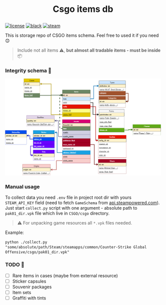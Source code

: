 # <p align="center">Csgo items db</p>

[![license](https://img.shields.io/github/license/somespecialone/csgo-items-db)](https://github.com/somespecialone/csgo-items-db/blob/master/LICENSE)
[![black](https://img.shields.io/badge/code%20style-black-000000.svg)](https://github.com/psf/black)
[![steam](https://shields.io/badge/steam-1b2838?logo=steam)](https://store.steampowered.com/)

This is storage repo of CSGO items schema. Feel free to used it if you need 😊

> Include not all items ⚠, **but almost all tradable items - must be inside** 📦

### Integrity schema 🧾

![integrity schema](integrity.png)

### Manual usage

To collect data you need `.env` file in project root dir with yours `STEAM_API_KEY` field (need to fetch `GameSchema`
from [api.steampowered.com](https://api.steampowered.com/IEconItems_730/GetSchema/v2/)). Just start `collect.py`
script with one argument - absolute path to `pak01_dir.vpk` file which live in `CSGO/csgo` directory.

> ⚠ For unpacking game resources all `*.vpk` files needed.

Example:

```shell
python ./collect.py "some/absolute/path/Steam/steamapps/common/Counter-Strike Global Offensive/csgo/pak01_dir.vpk"
```

### TODO 📑

- [ ] Rare items in cases (maybe from external resource)
- [ ] Sticker capsules
- [ ] Souvenir packages
- [ ] Item sets
- [ ] Graffiti with tints
